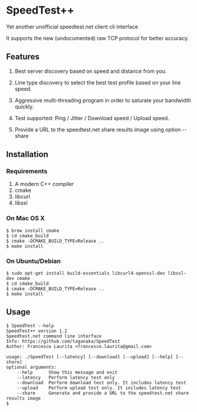 # SpeedTest++

Yet another unofficial speedtest.net client cli interface

It supports the new (undocumented) raw TCP protocol for better accuracy.

## Features

1. Best server discovery based on speed and distance from you.

2. Line type discovery to select the best test profile based on your line speed.

3. Aggressive multi-threading program in order to saturate your bandwidth quickly.

4. Test supported: Ping / Jitter / Download speed / Upload speed.

5. Provide a URL to the speedtest.net share results image using option --share

## Installation

### Requirements

1. A modern C++ compiler
2. cmake
3. libcurl
4. libssl

### On Mac OS X

```
$ brew install cmake
$ cd cmake_build
$ cmake -DCMAKE_BUILD_TYPE=Release ..
$ make install
```

### On Ubuntu/Debian

```
$ sudo apt-get install build-essentials ﻿libcurl4-openssl-dev libssl-dev cmake
$ cd cmake_build
$ cmake -DCMAKE_BUILD_TYPE=Release ..
$ make install
```

## Usage

```
$ SpeedTest --help
SpeedTest++ version 1.2
Speedtest.net command line interface
Info: https://github.com/taganaka/SpeedTest
Author: Francesco Laurita <francesco.laurita@gmail.com>

usage: ./SpeedTest [--latency] [--download] [--upload] [--help] [--share]
optional arguments:
	--help      Show this message and exit
	--latency   Perform latency test only
	--download  Perform download test only. It includes latency test
	--upload    Perform upload test only. It includes latency test
	--share     Generate and provide a URL to the speedtest.net share results image
$
```
